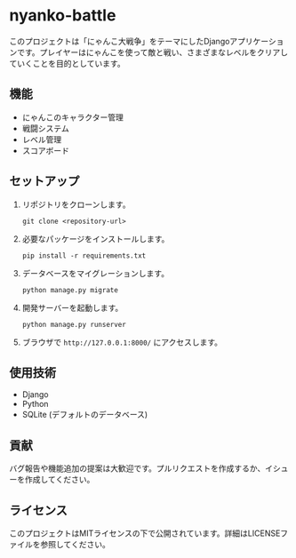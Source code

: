 # nyanko-battle

このプロジェクトは「にゃんこ大戦争」をテーマにしたDjangoアプリケーションです。プレイヤーはにゃんこを使って敵と戦い、さまざまなレベルをクリアしていくことを目的としています。

## 機能

- にゃんこのキャラクター管理
- 戦闘システム
- レベル管理
- スコアボード

## セットアップ

1. リポジトリをクローンします。
   ```
   git clone <repository-url>
   ```

2. 必要なパッケージをインストールします。
   ```
   pip install -r requirements.txt
   ```

3. データベースをマイグレーションします。
   ```
   python manage.py migrate
   ```

4. 開発サーバーを起動します。
   ```
   python manage.py runserver
   ```

5. ブラウザで `http://127.0.0.1:8000/` にアクセスします。

## 使用技術

- Django
- Python
- SQLite (デフォルトのデータベース)

## 貢献

バグ報告や機能追加の提案は大歓迎です。プルリクエストを作成するか、イシューを作成してください。

## ライセンス

このプロジェクトはMITライセンスの下で公開されています。詳細はLICENSEファイルを参照してください。
